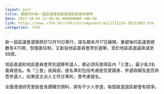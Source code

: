 ```yaml
---
layout: post
title: 譚耀宗料新一屆區選每個直選選區都會有競爭
date: 2023-10-03 12:40:46.000000000 +08:00
link: https://news.rthk.hk/rthk/ch/component/k2/1721216-20231003.htm
categories: rthk
---
```


新一屆區議會選舉將於12月10日舉行，提名期本月17日展開。重塑後的區議會總數有470席，恢復委任制，又新設地區委員會界別選舉，至於地區直選議席減至88席。

地區直選和地區委員會界別選舉參選人，都必須先取得區內「三會」，最少各3名委員提名。有「三會」成員說，提名準則包括考慮是否愛國者、參選政綱及是否熟悉參選人，如果民主派人士符合準則，會考慮提名。

全國港澳研究會副會長譚耀宗預料，將有不少人參選，每個直選選區都會有競爭。
